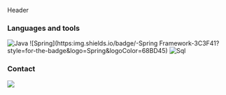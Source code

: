 Header

### Languages and tools
![Java](https:img.shields.io/badge/-Java-3C3F41?style=for-the-badge&logo=Java&logoColor=E01E21)
![Spring](https:img.shields.io/badge/-Spring Framework-3C3F41?style=for-the-badge&logo=Spring&logoColor=68BD45)
![Sql](https:img.shields.io/badge/-SQL-3C3F41?style=for-the-badge&logo=postgresql&logoColor=336791)


### Contact
[telegram_link]: https://t.me/halp3ars
<a  href="https://t.me/R1con" ><img src="https://img.shields.io/badge/Telegram-2CA5E0?style=for-the-badge&logo=telegram&logoColor=white" /> </a>